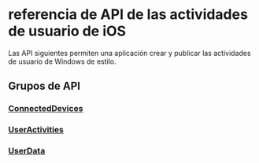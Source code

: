 # <a name="ios-user-activities-api-reference"></a>referencia de API de las actividades de usuario de iOS

Las API siguientes permiten una aplicación crear y publicar las actividades de usuario de Windows de estilo.

## <a name="api-groups"></a>Grupos de API

### <a name="connecteddevicesobjectivec-apiconnecteddevicesindexmd"></a>[ConnectedDevices](../objectivec-api/connecteddevices/index.md)
### <a name="useractivitiesobjectivec-apiuserdatauseractivitiesindexmd"></a>[UserActivities](../objectivec-api/userdata.useractivities/index.md)
### <a name="userdataobjectivec-apiuserdataindexmd"></a>[UserData](../objectivec-api/userdata/index.md)